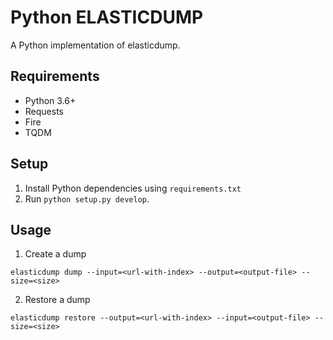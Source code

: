 # Python ELASTICDUMP
A Python implementation of elasticdump. 

## Requirements
- Python 3.6+
- Requests
- Fire
- TQDM

## Setup
1. Install Python dependencies using `requirements.txt`
2. Run `python setup.py develop`.

## Usage
1. Create a dump
```
elasticdump dump --input=<url-with-index> --output=<output-file> --size=<size>
```
2. Restore a dump
```
elasticdump restore --output=<url-with-index> --input=<output-file> --size=<size>
```
